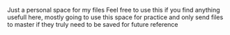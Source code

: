 Just a personal space for my files
Feel free to use this if you find anything usefull here, mostly going to use this space for practice and only send files to master if they truly need to be saved for future reference
